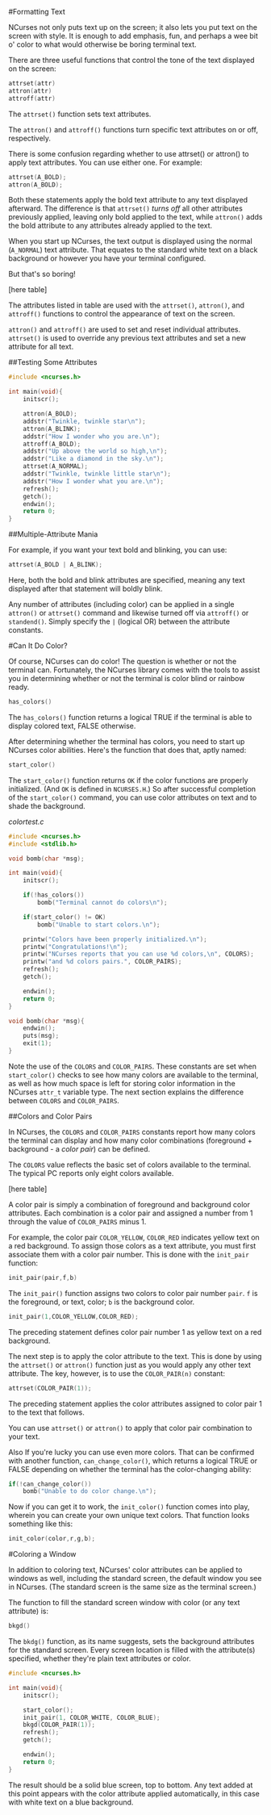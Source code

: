 #Formatting Text

NCurses not only puts text up on the screen; it also lets you put text 
on the screen with style. It is enough to add emphasis, fun, and perhaps 
a wee bit o' color to what would otherwise be boring terminal text.

There are three useful functions that control the tone of the text 
displayed on the screen:

```c
attrset(attr)
attron(attr)
attroff(attr)
```

The `attrset()` function sets text attributes.

The `attron()` and `attroff()` functions turn specific text attributes 
on or off, respectively.

There is some confusion regarding whether to use attrset() or
attron() to apply text attributes. You can use either one. For example:

```c
attrset(A_BOLD);
attron(A_BOLD);
```

Both these statements apply the bold text attribute to any text displayed
afterward. The difference is that `attrset()` *turns off* all other 
attributes previously applied, leaving only bold applied to the text, 
while `attron()` adds the bold attribute to any attributes already 
applied to the text.

When you start up NCurses, the text output is displayed using the normal
(`A_NORMAL`) text attribute. That equates to the standard white text 
on a black background or however you have your terminal configured.

But that's so boring!

[here table]

The attributes listed in table are used with the `attrset()`, `attron()`,
and `attroff()` functions to control the appearance of text on the screen.

`attron()` and `attroff()` are used to set and reset individual attributes. `attrset()` is used to override any previous text attributes and 
set a new attribute for all text.

##Testing Some Attributes

```c
#include <ncurses.h>

int main(void){
    initscr();

    attron(A_BOLD);
    addstr("Twinkle, twinkle star\n");
    attron(A_BLINK);
    addstr("How I wonder who you are.\n");
    attroff(A_BOLD);
    addstr("Up above the world so high,\n");
    addstr("Like a diamond in the sky.\n");
    attrset(A_NORMAL);
    addstr("Twinkle, twinkle little star\n");
    addstr("How I wonder what you are.\n");
    refresh();
    getch();
    endwin();
    return 0;
}
```

##Multiple-Attribute Mania

For example, if you want your text bold and blinking, you can use:

```c
attrset(A_BOLD | A_BLINK);
```

Here, both the bold and blink attributes are specified, meaning any text 
displayed after that statement will boldly blink.

Any number of attributes (including color) can be applied in a single
`attron()` or `attrset()` command and likewise turned off via `attroff()` 
or `standend()`. Simply specify the `|` (logical OR) between the attribute
 constants.

#Can It Do Color?

Of course, NCurses can do color! The question is whether or not the 
terminal can. Fortunately, the NCurses library comes with the tools to 
assist you in determining whether or not the terminal is color blind or 
rainbow ready.

```c
has_colors()
```

The `has_colors()` function returns a logical TRUE if the terminal is 
able to display colored text, FALSE otherwise.

After determining whether the terminal has colors, you need to start up
NCurses color abilities. Here's the function that does that, aptly named:

```c
start_color()
```

The `start_color()` function returns `OK` if the color functions are 
properly initialized. (And `OK` is defined in `NCURSES.H`.) So after 
successful completion of the `start_color()` command, you can use color 
attributes on text and to shade the background.

*colortest.c*

```c
#include <ncurses.h>
#include <stdlib.h>

void bomb(char *msg);

int main(void){
    initscr();

    if(!has_colors())
        bomb("Terminal cannot do colors\n");

    if(start_color() != OK)
        bomb("Unable to start colors.\n");

    printw("Colors have been properly initialized.\n");
    printw("Congratulations!\n");
    printw("NCurses reports that you can use %d colors,\n", COLORS);
    printw("and %d colors pairs.", COLOR_PAIRS);
    refresh();
    getch();

    endwin();
    return 0;
}

void bomb(char *msg){
    endwin();
    puts(msg);
    exit(1);
}
```

Note the use of the `COLORS` and `COLOR_PAIRS`. These constants are set
when `start_color()` checks to see how many colors are available to the 
terminal, as well as how much space is left for storing color information in the NCurses `attr_t` variable type. The next section explains the 
difference between `COLORS` and `COLOR_PAIRS`.

##Colors and Color Pairs

In NCurses, the `COLORS` and `COLOR_PAIRS` constants report how many 
colors the terminal can display and how many color combinations 
(foreground + background - a *color pair*) can be defined.

The `COLORS` value reflects the basic set of colors available to the 
terminal. The typical PC reports only eight colors available.

[here table]

A color pair is simply a combination of foreground and background color
attributes. Each combination is a color pair and assigned a number 
from 1 through the value of `COLOR_PAIRS` minus 1.

For example, the color pair `COLOR_YELLOW`, `COLOR_RED` indicates yellow
text on a red background. To assign those colors as a text attribute, you
 must first associate them with a color pair number. This is done with 
the `init_pair` function:

```c
init_pair(pair,f,b)
```

The `init_pair()` function assigns two colors to color pair number `pair`.
`f` is the foreground, or text, color; `b` is the background color.

```c
init_pair(1,COLOR_YELLOW,COLOR_RED);
```

The preceding statement defines color pair number 1 as yellow text on a 
red background.

The next step is to apply the color attribute to the text. This is done 
by using the `attrset()` or `attron()` function just as you would apply 
any other text attribute. The key, however, is to use the 
`COLOR_PAIR(n)` constant:

```c
attrset(COLOR_PAIR(1));
```

The preceding statement applies the color attributes assigned to color 
pair 1 to the text that follows.

You can use `attrset()` or `attron()` to apply that color pair combination
to your text.

Also If you're lucky you can use even more colors. That can be confirmed 
with another function, `can_change_color()`, which returns a
logical TRUE or FALSE depending on whether the terminal has the 
color-changing ability:

```c
if(!can_change_color())
	bomb("Unable to do color change.\n");
```

Now if you can get it to work, the `init_color()` function comes into 
play, wherein you can create your own unique text colors. That function 
looks something like this:

```c
init_color(color,r,g,b);
```

#Coloring a Window

In addition to coloring text, NCurses' color attributes can be applied to
windows as well, including the standard screen, the default window you 
see in NCurses. (The standard screen is the same size as the terminal 
screen.)

The function to fill the standard screen window with color (or any text
attribute) is:

```c
bkgd()
```

The `bkdg()` function, as its name suggests, sets the background 
attributes for the standard screen. Every screen location is filled 
with the attribute(s) specified, whether they're plain text attributes 
or color.



```c
#include <ncurses.h>

int main(void){
    initscr();

    start_color();
    init_pair(1, COLOR_WHITE, COLOR_BLUE);
    bkgd(COLOR_PAIR(1));
    refresh();
    getch();

    endwin();
    return 0;
}
```

The result should be a solid blue screen, top to bottom. Any text added 
at this point appears with the color attribute applied automatically, 
in this case with white text on a blue background.


